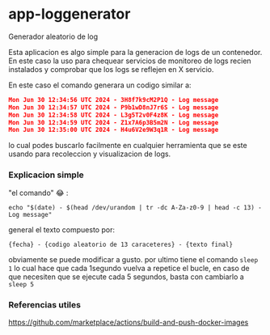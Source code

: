 # app-loggenerator
Generador aleatorio de log

Esta aplicacion es algo simple para la generacion de logs de un contenedor.
En este caso la uso para chequear servicios de monitoreo de logs recien instalados y comprobar que los logs se reflejen en X servicio.

En este caso el comando generara un codigo similar a:

```json
Mon Jun 30 12:34:56 UTC 2024 - 3H8f7k9cM2P1Q - Log message
Mon Jun 30 12:34:57 UTC 2024 - P9b1wD8nJ7r6S - Log message
Mon Jun 30 12:34:58 UTC 2024 - L3g5T2v0F4z8K - Log message
Mon Jun 30 12:34:59 UTC 2024 - Z1x7A6p3B5m2N - Log message
Mon Jun 30 12:35:00 UTC 2024 - H4u6V2e9W3q1R - Log message
```
lo cual podes buscarlo facilmente en cualquier herramienta que se este usando para recoleccion y visualizacion de logs.
### Explicacion simple
"el comando" :joy: :
```shell 
echo "$(date) - $(head /dev/urandom | tr -dc A-Za-z0-9 | head -c 13) - Log message"
```
general el texto compuesto por:

```{fecha} - {codigo aleatorio de 13 caraceteres} - {texto final}```

obviamente se puede modificar a gusto.
por ultimo tiene el comando ```sleep 1``` lo cual hace que cada 1segundo vuelva a repetice el bucle, en caso de que necesiten que se ejecute cada 5 segundos, basta con cambiarlo a ```sleep 5```

### Referencias utiles
https://github.com/marketplace/actions/build-and-push-docker-images